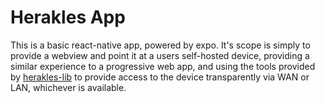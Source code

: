 # Herakles App

This is a basic react-native app, powered by expo. It's scope is simply to provide a webview and point it at a users self-hosted device, providing a similar experience to a progressive web app, and using the tools provided by [herakles-lib](https://github.com/samizdapp/herakles-lib) to provide access to the device transparently via WAN or LAN, whichever is available.

